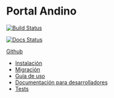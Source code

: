 # Portal Andino

[![Build Status](https://travis-ci.org/datosgobar/portal-andino.svg?branch=master)](https://travis-ci.org/datosgobar/portal-andino)

[![Docs Status](https://readthedocs.org/projects/portal-andino/badge/?version=master)](http://portal-andino.readthedocs.io/es/master/)

[Github](https://github.com/datosgobar/portal-andino)

* [Instalación](setup/install.md)
* [Migración](setup/migration.md)
* [Guía de uso](setup/usage.md)
* [Documentación para desarrolladores](development/docker.md)
* [Tests](development/tests.md)
